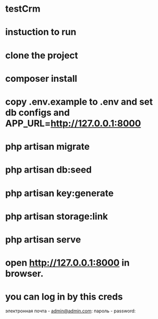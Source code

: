 # testCrm
# instuction to run

# clone the project
# composer install
# copy .env.example to .env and set db configs and APP_URL=http://127.0.0.1:8000
# php artisan migrate
# php artisan db:seed
# php artisan key:generate
# php artisan storage:link
# php artisan serve
# open http://127.0.0.1:8000 in browser.

# you can log in by this creds 
электронная почта - admin@admin.com:
пароль - password:
